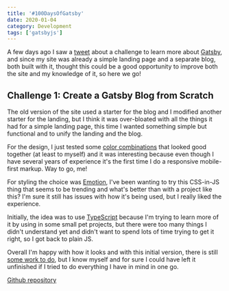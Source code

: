```yaml
---
title: '#100DaysOfGatsby'
date: 2020-01-04
category: Development
tags: ['gatsbyjs']
---
```


A few days ago I saw a [tweet](https://twitter.com/gatsbyjs/status/1212388261315911680) about a challenge to learn more about [Gatsby](https://www.gatsbyjs.org/), and since my site was already a simple landing page and a separate blog, both built with it, thought this could be a good opportunity to improve both the site and my knowledge of it, so here we go!

## Challenge 1: Create a Gatsby Blog from Scratch

The old version of the site used a starter for the blog and I modified another starter for the landing, but I think it was over-bloated with all the things it had for a simple landing page, this time I wanted something simple but functional and to unify the landing and the blog.

For the design, I just tested some [color combinations](https://coolors.co/app) that looked good together (at least to myself) and it was interesting because even though I have several years of experience it's the first time I do a responsive mobile-first markup. Way to go, me!

For styling the choice was [Emotion](https://emotion.sh/), I've been wanting to try this CSS-in-JS thing that seems to be trending and what's better than with a project like this? I'm sure it still has issues with how it's being used, but I really liked the experience.

Initially, the idea was to use [TypeScript](https://www.typescriptlang.org/) because I'm trying to learn more of it by using in some small pet projects, but there were too many things I didn't understand yet and didn't want to spend lots of time trying to get it right, so I got back to plain JS.

Overall I'm happy with how it looks and with this initial version, there is still [some work to do](https://github.com/osiux/osiux.ws/issues), but I know myself and for sure I could have left it unfinished if I tried to do everything I have in mind in one go.

[Github repository](https://github.com/osiux/osiux.ws)
